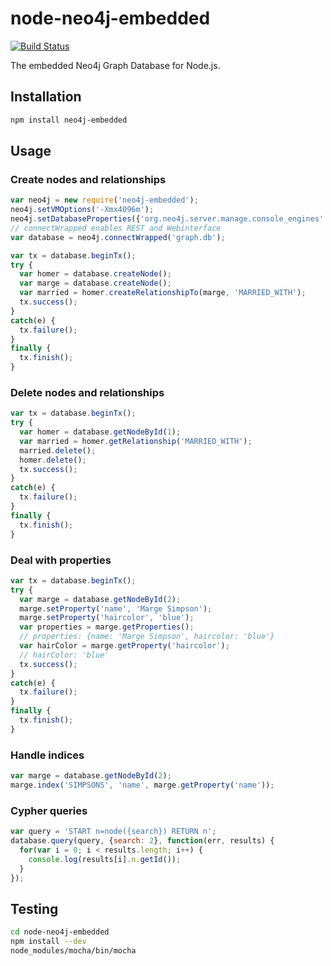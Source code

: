 # node-neo4j-embedded

[![Build Status](https://travis-ci.org/joewhite86/node-neo4j-embedded.png?branch=master)](https://travis-ci.org/joewhite86/node-neo4j-embedded)

The embedded Neo4j Graph Database for Node.js.

## Installation

``` bash
npm install neo4j-embedded
```

## Usage

### Create nodes and relationships

``` javascript
var neo4j = new require('neo4j-embedded');
neo4j.setVMOptions('-Xmx4096m');
neo4j.setDatabaseProperties({'org.neo4j.server.manage.console_engines': 'shell', 'org.neo4j.server.webserver.port', '7575'});
// connectWrapped enables REST and Webinterface
var database = neo4j.connectWrapped('graph.db');

var tx = database.beginTx();
try {
  var homer = database.createNode();
  var marge = database.createNode();
  var married = homer.createRelationshipTo(marge, 'MARRIED_WITH');
  tx.success();
}
catch(e) {
  tx.failure();
}
finally {
  tx.finish(); 
}
```

### Delete nodes and relationships

``` javascript
var tx = database.beginTx();
try {
  var homer = database.getNodeById(1);
  var married = homer.getRelationship('MARRIED_WITH');
  married.delete();
  homer.delete();
  tx.success();
}
catch(e) {
  tx.failure();
}
finally {
  tx.finish();
}
```

### Deal with properties

``` javascript
var tx = database.beginTx();
try {
  var marge = database.getNodeById(2);
  marge.setProperty('name', 'Marge Simpson');
  marge.setProperty('haircolor', 'blue');
  var properties = marge.getProperties();
  // properties: {name: 'Marge Simpson', haircolor: 'blue'}
  var hairColor = marge.getProperty('haircolor');
  // hairColor: 'blue'
  tx.success();
}
catch(e) {
  tx.failure();
}
finally {
  tx.finish(); 
}
```

### Handle indices

``` javascript
var marge = database.getNodeById(2);
marge.index('SIMPSONS', 'name', marge.getProperty('name'));
```

### Cypher queries

``` javascript
var query = 'START n=node({search}) RETURN n';
database.query(query, {search: 2}, function(err, results) {
  for(var i = 0; i < results.length; i++) {
    console.log(results[i].n.getId());
  }
});
```

## Testing

``` bash
cd node-neo4j-embedded
npm install --dev
node_modules/mocha/bin/mocha
```